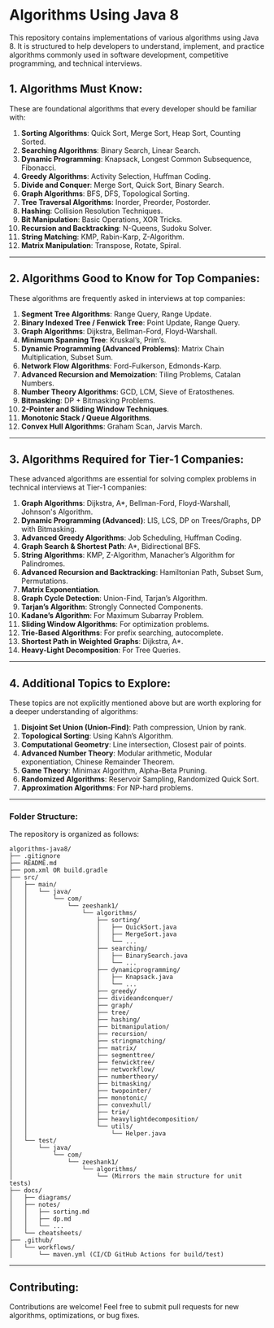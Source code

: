 # Algorithms Using Java 8

This repository contains implementations of various algorithms using Java 8. It is structured to help developers to understand, implement, and practice algorithms commonly used in software development, competitive programming, and technical interviews.

## 1. Algorithms Must Know:

These are foundational algorithms that every developer should be familiar with:

1. **Sorting Algorithms**: Quick Sort, Merge Sort, Heap Sort, Counting Sorted.
2. **Searching Algorithms**: Binary Search, Linear Search.  
3. **Dynamic Programming**: Knapsack, Longest Common Subsequence, Fibonacci.  
4. **Greedy Algorithms**: Activity Selection, Huffman Coding.  
5. **Divide and Conquer**: Merge Sort, Quick Sort, Binary Search.  
6. **Graph Algorithms**: BFS, DFS, Topological Sorting.  
7. **Tree Traversal Algorithms**: Inorder, Preorder, Postorder.  
8. **Hashing**: Collision Resolution Techniques.  
9. **Bit Manipulation**: Basic Operations, XOR Tricks.  
10. **Recursion and Backtracking**: N-Queens, Sudoku Solver.  
11. **String Matching**: KMP, Rabin-Karp, Z-Algorithm.  
12. **Matrix Manipulation**: Transpose, Rotate, Spiral.  

---

## 2. Algorithms Good to Know for Top Companies:

These algorithms are frequently asked in interviews at top companies:

1. **Segment Tree Algorithms**: Range Query, Range Update.  
2. **Binary Indexed Tree / Fenwick Tree**: Point Update, Range Query.  
3. **Graph Algorithms**: Dijkstra, Bellman-Ford, Floyd-Warshall.  
4. **Minimum Spanning Tree**: Kruskal’s, Prim’s.  
5. **Dynamic Programming (Advanced Problems)**: Matrix Chain Multiplication, Subset Sum.  
6. **Network Flow Algorithms**: Ford-Fulkerson, Edmonds-Karp.  
7. **Advanced Recursion and Memoization**: Tiling Problems, Catalan Numbers.  
8. **Number Theory Algorithms**: GCD, LCM, Sieve of Eratosthenes.  
9. **Bitmasking**: DP + Bitmasking Problems.  
10. **2-Pointer and Sliding Window Techniques**.  
11. **Monotonic Stack / Queue Algorithms**.  
12. **Convex Hull Algorithms**: Graham Scan, Jarvis March.  

---

## 3. Algorithms Required for Tier-1 Companies:

These advanced algorithms are essential for solving complex problems in technical interviews at Tier-1 companies:

1. **Graph Algorithms**: Dijkstra, A*, Bellman-Ford, Floyd-Warshall, Johnson's Algorithm.  
2. **Dynamic Programming (Advanced)**: LIS, LCS, DP on Trees/Graphs, DP with Bitmasking.  
3. **Advanced Greedy Algorithms**: Job Scheduling, Huffman Coding.  
4. **Graph Search & Shortest Path**: A*, Bidirectional BFS.  
5. **String Algorithms**: KMP, Z-Algorithm, Manacher’s Algorithm for Palindromes.  
6. **Advanced Recursion and Backtracking**: Hamiltonian Path, Subset Sum, Permutations.  
7. **Matrix Exponentiation**.  
8. **Graph Cycle Detection**: Union-Find, Tarjan’s Algorithm.  
9. **Tarjan’s Algorithm**: Strongly Connected Components.  
10. **Kadane’s Algorithm**: For Maximum Subarray Problem.  
11. **Sliding Window Algorithms**: For optimization problems.  
12. **Trie-Based Algorithms**: For prefix searching, autocomplete.  
13. **Shortest Path in Weighted Graphs**: Dijkstra, A*.  
14. **Heavy-Light Decomposition**: For Tree Queries.  

---

## 4. Additional Topics to Explore:

These topics are not explicitly mentioned above but are worth exploring for a deeper understanding of algorithms:

1. **Disjoint Set Union (Union-Find)**: Path compression, Union by rank.  
2. **Topological Sorting**: Using Kahn’s Algorithm.  
3. **Computational Geometry**: Line intersection, Closest pair of points.  
4. **Advanced Number Theory**: Modular arithmetic, Modular exponentiation, Chinese Remainder Theorem.  
5. **Game Theory**: Minimax Algorithm, Alpha-Beta Pruning.  
6. **Randomized Algorithms**: Reservoir Sampling, Randomized Quick Sort.  
7. **Approximation Algorithms**: For NP-hard problems.  

---

### Folder Structure:

The repository is organized as follows:

```plaintext
algorithms-java8/
├── .gitignore
├── README.md
├── pom.xml OR build.gradle
├── src/
│   ├── main/
│   │   └── java/
│   │       └── com/
│   │           └── zeeshank1/
│   │               └── algorithms/
│   │                   ├── sorting/
│   │                   │   ├── QuickSort.java
│   │                   │   ├── MergeSort.java
│   │                   │   └── ...
│   │                   ├── searching/
│   │                   │   ├── BinarySearch.java
│   │                   │   └── ...
│   │                   ├── dynamicprogramming/
│   │                   │   ├── Knapsack.java
│   │                   │   └── ...
│   │                   ├── greedy/
│   │                   ├── divideandconquer/
│   │                   ├── graph/
│   │                   ├── tree/
│   │                   ├── hashing/
│   │                   ├── bitmanipulation/
│   │                   ├── recursion/
│   │                   ├── stringmatching/
│   │                   ├── matrix/
│   │                   ├── segmenttree/
│   │                   ├── fenwicktree/
│   │                   ├── networkflow/
│   │                   ├── numbertheory/
│   │                   ├── bitmasking/
│   │                   ├── twopointer/
│   │                   ├── monotonic/
│   │                   ├── convexhull/
│   │                   ├── trie/
│   │                   ├── heavylightdecomposition/
│   │                   └── utils/
│   │                       └── Helper.java
│   └── test/
│       └── java/
│           └── com/
│               └── zeeshank1/
│                   └── algorithms/
│                       └── (Mirrors the main structure for unit tests)
├── docs/
│   ├── diagrams/
│   ├── notes/
│   │   ├── sorting.md
│   │   ├── dp.md
│   │   └── ...
│   └── cheatsheets/
├── .github/
│   └── workflows/
│       └── maven.yml (CI/CD GitHub Actions for build/test)
```

---

## Contributing:

Contributions are welcome! Feel free to submit pull requests for new algorithms, optimizations, or bug fixes.

